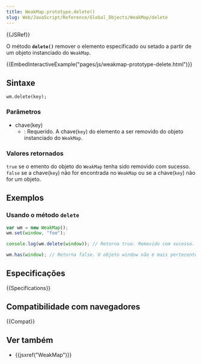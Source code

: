 ```yaml
---
title: WeakMap.prototype.delete()
slug: Web/JavaScript/Reference/Global_Objects/WeakMap/delete
---
```


{{JSRef}}

O método **`delete()`** remover o elemento especificado ou setado a partir de um objeto instanciado do `WeakMap`.

{{EmbedInteractiveExample("pages/js/weakmap-prototype-delete.html")}}

## Sintaxe

```
wm.delete(key);
```

### Parâmetros

- chave(key)
  - : Requerido. A chave(`key`) do elemento a ser removido do objeto instanciado do `WeakMap`.

### Valores retornados

`true` se o emento do objeto do `WeakMap` tenha sido removido com sucesso. `false` se a chave(`key`) não for encontrada no `WeakMap` ou se a chave(`key`) não for um objeto.

## Exemplos

### Usando o método `delete`

```js
var wm = new WeakMap();
wm.set(window, "foo");

console.log(wm.delete(window)); // Retorna true. Removido com sucesso.

wm.has(window); // Retorna false. O objeto window não é mais pertecente ao WeakMap.
```

## Especificações

{{Specifications}}

## Compatibilidade com navegadores

{{Compat}}

## Ver também

- {{jsxref("WeakMap")}}
